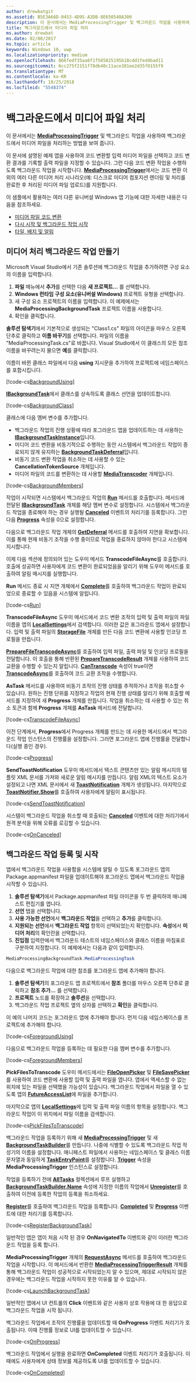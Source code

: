 ```yaml
---
author: drewbatgit
ms.assetid: B5E3A66D-0453-4D95-A3DB-8E650540A300
description: 이 문서에서는 MediaProcessingTrigger 및 백그라운드 작업을 사용하여 백그라운드에서 미디어 파일을 처리하는 방법을 보여 줍니다.
title: 백그라운드에서 미디어 파일 처리
ms.author: drewbat
ms.date: 02/08/2017
ms.topic: article
keywords: Windows 10, uwp
ms.localizationpriority: medium
ms.openlocfilehash: 866fedf35aa6f1f585825195b18cdd1fed4bad11
ms.sourcegitcommit: 6cc275f2151f78db40c11ace381ee2d35f0155f9
ms.translationtype: MT
ms.contentlocale: ko-KR
ms.lasthandoff: 10/25/2018
ms.locfileid: "5548374"
---
```

# <a name="process-media-files-in-the-background"></a>백그라운드에서 미디어 파일 처리



이 문서에서는 [**MediaProcessingTrigger**](https://msdn.microsoft.com/library/windows/apps/dn806005) 및 백그라운드 작업을 사용하여 백그라운드에서 미디어 파일을 처리하는 방법을 보여 줍니다.

이 문서에 설명된 예제 앱을 사용하여 코드 변환할 입력 미디어 파일을 선택하고 코드 변환 결과를 기록할 출력 파일을 지정할 수 있습니다. 그런 다음 코드 변환 작업을 수행하도록 백그라운드 작업을 시작합니다. [**MediaProcessingTrigger**](https://msdn.microsoft.com/library/windows/apps/dn806005)에서는 코드 변환 이외의 여러 다른 미디어 처리 시나리오(예: 디스크로 미디어 컴포지션 렌더링 및 처리를 완료한 후 처리된 미디어 파일 업로드)를 지원합니다.

이 샘플에서 활용하는 여러 다른 유니버설 Windows 앱 기능에 대한 자세한 내용은 다음을 참조하세요.

-   [미디어 파일 코드 변환](transcode-media-files.md)
-   [다시 시작 및 백그라운드 작업 시작](https://msdn.microsoft.com/library/windows/apps/mt227652)
-   [타일, 배지 및 알림](https://msdn.microsoft.com/library/windows/apps/mt185606)

## <a name="create-a-media-processing-background-task"></a>미디어 처리 백그라운드 작업 만들기

Microsoft Visual Studio에서 기존 솔루션에 백그라운드 작업을 추가하려면 구성 요소의 이름을 입력합니다.

1.  **파일** 메뉴에서 **추가**를 선택한 다음 **새 프로젝트...** 를 선택합니다.
2.  **Windows 런타임 구성 요소(유니버설 Windows)** 프로젝트 유형을 선택합니다.
3.  새 구성 요소 프로젝트의 이름을 입력합니다. 이 예제에서는 **MediaProcessingBackgroundTask** 프로젝트 이름을 사용합니다.
4.  확인을 클릭합니다.

**솔루션 탐색기**에서 기본적으로 생성되는 "Class1.cs" 파일의 아이콘을 마우스 오른쪽 단추로 클릭하고 **이름 바꾸기**를 선택합니다. 파일의 이름을 "MediaProcessingTask.cs"로 바꿉니다. Visual Studio에서 이 클래스의 모든 참조 이름을 바꾸려는지 물으면 **예**를 클릭합니다.

이름이 바뀐 클래스 파일에서 다음 **using** 지시문을 추가하여 프로젝트에 네임스페이스를 포함시킵니다.
                                  
[!code-cs[BackgroundUsing](./code/MediaProcessingTriggerWin10/cs/MediaProcessingBackgroundTask/MediaProcessingTask.cs#SnippetBackgroundUsing)]

[**IBackgroundTask**](https://msdn.microsoft.com/library/windows/apps/br224794)에서 클래스를 상속하도록 클래스 선언을 업데이트합니다.

[!code-cs[BackgroundClass](./code/MediaProcessingTriggerWin10/cs/MediaProcessingBackgroundTask/MediaProcessingTask.cs#SnippetBackgroundClass)]

클래스에 다음 멤버 변수를 추가합니다.

-   백그라운드 작업의 진행 상황에 따라 포그라운드 앱을 업데이트하는 데 사용하는 [**IBackgroundTaskInstance**](https://msdn.microsoft.com/library/windows/apps/br224797)입니다.
-   미디어 코드 변환을 비동기적으로 수행하는 동안 시스템에서 백그라운드 작업이 종료되지 않게 유지하는 [**BackgroundTaskDeferral**](https://msdn.microsoft.com/library/windows/apps/hh700499)입니다.
-   비동기 코드 변환 작업을 취소하는 데 사용할 수 있는 **CancellationTokenSource** 개체입니다.
-   미디어 파일의 코드를 변환하는 데 사용할 [**MediaTranscoder**](https://msdn.microsoft.com/library/windows/apps/br207080) 개체입니다.

[!code-cs[BackgroundMembers](./code/MediaProcessingTriggerWin10/cs/MediaProcessingBackgroundTask/MediaProcessingTask.cs#SnippetBackgroundMembers)]

작업이 시작되면 시스템에서 백그라운드 작업의 [**Run**](https://msdn.microsoft.com/library/windows/apps/br224811) 메서드를 호출합니다. 메서드에 전달된 [**IBackgroundTask**](https://msdn.microsoft.com/library/windows/apps/br224794) 개체를 해당 멤버 변수로 설정합니다. 시스템에서 백그라운드 작업을 종료해야 하는 경우 실행될 [**Canceled**](https://msdn.microsoft.com/library/windows/apps/br224798) 이벤트의 처리기를 등록합니다. 그런 다음 [**Progress**](https://msdn.microsoft.com/library/windows/apps/br224800) 속성을 0으로 설정합니다.

다음으로 백그라운드 작업 개체의 [**GetDeferral**](https://msdn.microsoft.com/library/windows/apps/hh700507) 메서드를 호출하여 지연을 확보합니다. 이를 통해 현재 비동기 조작을 수행 중이므로 작업을 종료하지 않아야 한다고 시스템에 지시합니다.

이제 다음 섹션에 정의되어 있는 도우미 메서드 **TranscodeFileAsync**를 호출합니다. 호출에 성공하면 사용자에게 코드 변환이 완료되었음을 알리기 위해 도우미 메서드를 호출하여 알림 메시지를 실행합니다.

**Run** 메서드 종료 시 지연 개체에서 [**Complete**](https://msdn.microsoft.com/library/windows/apps/hh700504)를 호출하여 백그라운드 작업이 완료되었으로 종료할 수 있음을 시스템에 알립니다.

[!code-cs[Run](./code/MediaProcessingTriggerWin10/cs/MediaProcessingBackgroundTask/MediaProcessingTask.cs#SnippetRun)]

**TranscodeFileAsync** 도우미 메서드에서 코드 변환 조작의 입력 및 출력 파일의 파일 이름을 앱의 [**LocalSettings**](https://msdn.microsoft.com/library/windows/apps/br241622)에서 검색합니다. 이러한 값은 포그라운드 앱에서 설정합니다. 입력 및 출력 파일의 [**StorageFile**](https://msdn.microsoft.com/library/windows/apps/br227171) 개체를 만든 다음 코드 변환에 사용할 인코딩 프로필을 만듭니다.

[**PrepareFileTranscodeAsync**](https://msdn.microsoft.com/library/windows/apps/hh700936)를 호출하여 입력 파일, 출력 파일 및 인코딩 프로필을 전달합니다. 이 호출을 통해 반환된 [**PrepareTranscodeResult**](https://msdn.microsoft.com/library/windows/apps/hh700941) 개체를 사용하여 코드 교환을 수행할 수 있는지 알립니다. [**CanTranscode**](https://msdn.microsoft.com/library/windows/apps/hh700942) 속성이 true이면 [**TranscodeAsync**](https://msdn.microsoft.com/library/windows/apps/hh700946)를 호출하여 코드 교환 조작을 수행합니다.

**AsTask** 메서드를 사용하여 비동기 조작의 진행 상태를 추적하거나 조작을 취소할 수 있습니다. 원하는 진행 단위를 지정하고 작업의 현재 진행 상태를 알리기 위해 호출할 메서드를 지정하여 새 **Progress** 개체를 만듭니다. 작업을 취소하는 데 사용할 수 있는 취소 토큰과 함께 **Progress** 개체를 **AsTask** 메서드에 전달합니다.

[!code-cs[TranscodeFileAsync](./code/MediaProcessingTriggerWin10/cs/MediaProcessingBackgroundTask/MediaProcessingTask.cs#SnippetTranscodeFileAsync)]

이전 단계에서, **Progress**에서 Progress 개체를 만드는 데 사용한 메서드에서 백그라운드 작업 인스턴스의 진행률을 설정합니다. 그러면 포그라운드 앱에 진행률을 전달합니다(실행 중인 경우).

[!code-cs[Progress](./code/MediaProcessingTriggerWin10/cs/MediaProcessingBackgroundTask/MediaProcessingTask.cs#SnippetProgress)]

**SendToastNotification** 도우미 메서드에서 텍스트 콘텐츠만 있는 알림 메시지의 템플릿 XML 문서를 가져와 새로운 알림 메시지를 만듭니다. 알림 XML의 텍스트 요소가 설정되고 나면 XML 문서에서 새 [**ToastNotification**](https://msdn.microsoft.com/library/windows/apps/br208641) 개체가 생성됩니다. 마지막으로 [**ToastNotifier.Show**](https://msdn.microsoft.com/library/windows/apps/br208659)를 호출하여 사용자에게 알림이 표시됩니다.

[!code-cs[SendToastNotification](./code/MediaProcessingTriggerWin10/cs/MediaProcessingBackgroundTask/MediaProcessingTask.cs#SnippetSendToastNotification)]

시스템이 백그라운드 작업을 취소할 때 호출되는 [**Canceled**](https://msdn.microsoft.com/library/windows/apps/Windows.ApplicationModel.Background.IBackgroundTaskInstance.Canceled) 이벤트에 대한 처리기에서 원격 분석을 위해 오류를 로깅할 수 있습니다.

[!code-cs[OnCanceled](./code/MediaProcessingTriggerWin10/cs/MediaProcessingBackgroundTask/MediaProcessingTask.cs#SnippetOnCanceled)]

## <a name="register-and-launch-the-background-task"></a>백그라운드 작업 등록 및 시작

앱에서 백그라운드 작업을 사용함을 시스템에 알릴 수 있도록 포그라운드 앱의 Package.appmanifest 파일을 업데이트해야 포그라운드 앱에서 백그라운드 작업을 시작할 수 있습니다.

1.  **솔루션 탐색기**에서 Package.appmanifest 파일 아이콘을 두 번 클릭하여 매니페스트 편집기를 엽니다.
2.  **선언** 탭을 선택합니다.
3.  **사용 가능한 선언**에서 **백그라운드 작업**을 선택하고 **추가**를 클릭합니다.
4.  **지원되는 선언**에서 **백그라운드 작업** 항목이 선택되었는지 확인합니다. **속성**에서 **미디어 처리**의 확인란을 선택합니다.
5.  **진입점** 입력란에서 백그라운드 테스트의 네임스페이스와 클래스 이름을 마침표로 구분하여 지정합니다. 이 예제에서는 다음과 같이 입력합니다.
   ```csharp
   MediaProcessingBackgroundTask.MediaProcessingTask
   ```
다음으로 백그라운드 작업에 대한 참조를 포그라운드 앱에 추가해야 합니다.
1.  **솔루션 탐색기**의 포그라운드 앱 프로젝트에서 **참조** 폴더를 마우스 오른쪽 단추로 클릭하고 **참조 추가...** 를 선택합니다.
2.  **프로젝트** 노드를 확장하고 **솔루션**을 선택합니다.
3.  백그라운드 작업 프로젝트 옆의 상자를 선택하고 **확인**을 클릭합니다.

이 예의 나머지 코드는 포그라운드 앱에 추가해야 합니다. 먼저 다음 네임스페이스를 프로젝트에 추가해야 합니다.

[!code-cs[ForegroundUsing](./code/MediaProcessingTriggerWin10/cs/MediaProcessingTriggerWin10/MainPage.xaml.cs#SnippetForegroundUsing)]

다음으로 백그라운드 작업을 등록하는 데 필요한 다음 멤버 변수를 추가합니다.

[!code-cs[ForegroundMembers](./code/MediaProcessingTriggerWin10/cs/MediaProcessingTriggerWin10/MainPage.xaml.cs#SnippetForegroundMembers)]

**PickFilesToTranscode** 도우미 메서드에서는 [**FileOpenPicker**](https://msdn.microsoft.com/library/windows/apps/br207847) 및 [**FileSavePicker**](https://msdn.microsoft.com/library/windows/apps/br207871)를 사용하여 코드 변환에 사용할 입력 및 출력 파일을 엽니다. 앱에서 액세스할 수 없는 위치에 있는 파일을 선택했을 가능성이 있습니다. 백그라운드 작업에서 파일을 열 수 있도록 앱의 [**FutureAccessList**](https://msdn.microsoft.com/library/windows/apps/br207457)에 파일을 추가합니다.

마지막으로 앱의 [**LocalSettings**](https://msdn.microsoft.com/library/windows/apps/br241622)에 입력 및 출력 파일 이름의 항목을 설정합니다. 백그라운드 작업이 이 위치에서 파일 이름을 검색합니다.

[!code-cs[PickFilesToTranscode](./code/MediaProcessingTriggerWin10/cs/MediaProcessingTriggerWin10/MainPage.xaml.cs#SnippetPickFilesToTranscode)]

백그라운드 작업을 등록하기 위해 새 [**MediaProcessingTrigger**](https://msdn.microsoft.com/library/windows/apps/dn806005) 및 새 [**BackgroundTaskBuilder**](https://msdn.microsoft.com/library/windows/apps/br224768)를 만듭니다. 나중에 식별할 수 있도록 백그라운드 작업 작성기의 이름을 설정합니다. 매니페스트 파일에서 사용하는 네임스페이스 및 클래스 이름 문자열과 동일하게 [**TaskEntryPoint**](https://msdn.microsoft.com/library/windows/apps/br224774)를 설정합니다. [**Trigger**](https://msdn.microsoft.com/library/windows/apps/dn641725) 속성을 **MediaProcessingTrigger** 인스턴스로 설정합니다.

작업을 등록하기 전에 [**AllTasks**](https://msdn.microsoft.com/library/windows/apps/br224787) 컬렉션에서 루프 실행하고 [**BackgroundTaskBuilder.Name**](https://msdn.microsoft.com/library/windows/apps/br224771) 속성에 지정한 이름의 작업에서 [**Unregister**](https://msdn.microsoft.com/library/windows/apps/br229870)를 호출하여 이전에 등록한 작업의 등록을 취소하세요.

[**Register**](https://msdn.microsoft.com/library/windows/apps/br224772)를 호출하여 백그라운드 작업을 등록합니다. [**Completed**](https://msdn.microsoft.com/library/windows/apps/br224788) 및 [**Progress**](https://msdn.microsoft.com/library/windows/apps/br224808) 이벤트에 대한 처리기를 등록합니다.

[!code-cs[RegisterBackgroundTask](./code/MediaProcessingTriggerWin10/cs/MediaProcessingTriggerWin10/MainPage.xaml.cs#SnippetRegisterBackgroundTask)]

일반적인 앱은 앱이 처음 시작 된 경우 **OnNavigatedTo** 이벤트와 같이 이러한 백그라운드 작업을 등록 합니다.

**MediaProcessingTrigger** 개체의 [**RequestAsync**](https://msdn.microsoft.com/library/windows/apps/dn765071) 메서드를 호출하여 백그라운드 작업을 시작합니다. 이 메서드에서 반환한 [**MediaProcessingTriggerResult**](https://msdn.microsoft.com/library/windows/apps/dn806007) 개체를 통해 백그라운드 작업이 성공적으로 시작되었는지 알 수 있으며, 제대로 시작되지 않은 경우에는 백그라운드 작업을 시작하지 못한 이유를 알 수 있습니다. 

[!code-cs[LaunchBackgroundTask](./code/MediaProcessingTriggerWin10/cs/MediaProcessingTriggerWin10/MainPage.xaml.cs#SnippetLaunchBackgroundTask)]

일반적인 앱에서 UI 컨트롤의 **Click** 이벤트와 같은 사용자 상호 작용에 대 한 응답으로 백그라운드 작업을 시작 됩니다.

백그라운드 작업에서 조작의 진행률을 업데이트할 때 **OnProgress** 이벤트 처리기가 호출됩니다. 이때 진행률 정보로 UI를 업데이트할 수 있습니다.

[!code-cs[OnProgress](./code/MediaProcessingTriggerWin10/cs/MediaProcessingTriggerWin10/MainPage.xaml.cs#SnippetOnProgress)]

백그라운드 작업에서 실행을 완료하면 **OnCompleted** 이벤트 처리기가 호출됩니다. 이때에도 사용자에게 상태 정보를 제공하도록 UI를 업데이트할 수 있습니다.

[!code-cs[OnCompleted](./code/MediaProcessingTriggerWin10/cs/MediaProcessingTriggerWin10/MainPage.xaml.cs#SnippetOnCompleted)]


 

 




